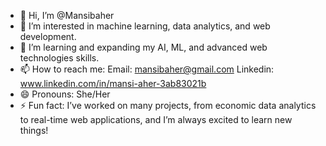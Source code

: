- 👋 Hi, I’m @Mansibaher
- 👀 I’m interested in machine learning, data analytics, and web development.
- 🌱 I’m learning and expanding my AI, ML, and advanced web technologies skills.
- 📫 How to reach me: Email: mansibaher@gmail.com
                      Linkedin: www.linkedin.com/in/mansi-aher-3ab83021b
- 😄 Pronouns: She/Her
- ⚡ Fun fact: I’ve worked on many projects, from economic data analytics to real-time web applications, and I’m always excited to learn new things!


<!---
Mansibaher/Mansibaher is a ✨ special ✨ repository because its `README.md` (this file) appears on your GitHub profile.
You can click the Preview link to take a look at your changes.
--->
